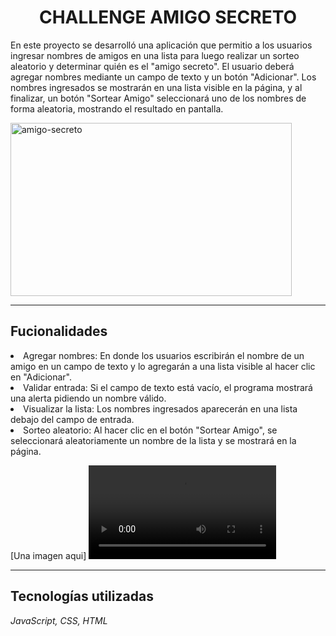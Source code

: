 <h1 align="center"> CHALLENGE AMIGO SECRETO </h1>
<p text-align="justified"> En este proyecto se desarrolló una aplicación que permitio a los usuarios ingresar nombres de amigos en una lista para luego realizar un sorteo aleatorio y determinar quién es el "amigo secreto".
El usuario deberá agregar nombres mediante un campo de texto y un botón "Adicionar". Los nombres ingresados se mostrarán en una lista visible en la página, y al finalizar, un botón "Sortear Amigo" seleccionará uno de los nombres de forma aleatoria, mostrando el resultado en pantalla.</p>
<img width="450" height="277" alt="amigo-secreto" src="https://github.com/user-attachments/assets/f42edcf3-6533-4646-9131-55e3c096b56c"/> 


------------------------------------------------------------------------------------------------------------------------------------------------------

<h2><span>Fucionalidades</span></h2>
<li>Agregar nombres: En donde los usuarios escribirán el nombre de un amigo en un campo de texto y lo agregarán a una lista visible al hacer clic en "Adicionar".</li>
<li>Validar entrada: Si el campo de texto está vacío, el programa mostrará una alerta pidiendo un nombre válido.</li>
<li>Visualizar la lista: Los nombres ingresados aparecerán en una lista debajo del campo de entrada.</li>
<li>Sorteo aleatorio: Al hacer clic en el botón "Sortear Amigo", se seleccionará aleatoriamente un nombre de la lista y se mostrará en la página.</li>

[Una imagen aqui] <video src = https://github.com/user-attachments/assets/7c9a4fd2-61db-493f-8b83-5df3835e9499></video>


-----------------------------------------------------------------------------------------------------------------------------------------------------
<h2>Tecnologías utilizadas</h2>
<cite>JavaScript, CSS, HTML</cite>

